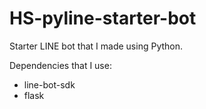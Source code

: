 # HS-pyline-starter-bot

Starter LINE bot that I made using Python.

Dependencies that I use:

* line-bot-sdk
* flask